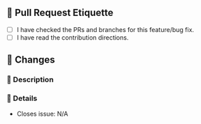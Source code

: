 ## 🍙 Pull Request Etiquette

<!--
For your pull request to be merged, there are a few guidelines that you must follow.
-->

- [ ] I have checked the PRs and branches for this feature/bug fix.
- [ ] I have read the contribution directions.

## 🎀 Changes

### 🍰 Description
<!--
Please provide general description of your changes and what this PR does.
-->

### 🌷 Details
<!--
Please list all the changes you've made here.
You may reference other PRs or issues.

If this PR is a respond to an issue, please change N/A with an issue number.
-->
- Closes issue: N/A
